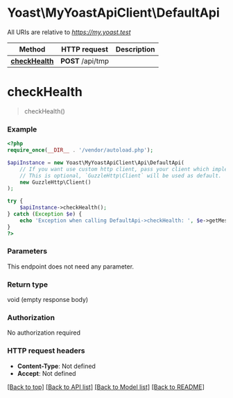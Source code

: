 # Yoast\MyYoastApiClient\DefaultApi

All URIs are relative to *https://my.yoast.test*

Method | HTTP request | Description
------------- | ------------- | -------------
[**checkHealth**](DefaultApi.md#checkhealth) | **POST** /api/tmp | 

# **checkHealth**
> checkHealth()



### Example
```php
<?php
require_once(__DIR__ . '/vendor/autoload.php');

$apiInstance = new Yoast\MyYoastApiClient\Api\DefaultApi(
    // If you want use custom http client, pass your client which implements `GuzzleHttp\ClientInterface`.
    // This is optional, `GuzzleHttp\Client` will be used as default.
    new GuzzleHttp\Client()
);

try {
    $apiInstance->checkHealth();
} catch (Exception $e) {
    echo 'Exception when calling DefaultApi->checkHealth: ', $e->getMessage(), PHP_EOL;
}
?>
```

### Parameters
This endpoint does not need any parameter.

### Return type

void (empty response body)

### Authorization

No authorization required

### HTTP request headers

 - **Content-Type**: Not defined
 - **Accept**: Not defined

[[Back to top]](#) [[Back to API list]](../../README.md#documentation-for-api-endpoints) [[Back to Model list]](../../README.md#documentation-for-models) [[Back to README]](../../README.md)

